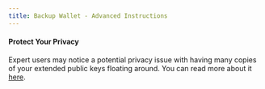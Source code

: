 ```yaml
---
title: Backup Wallet - Advanced Instructions
---
```


#### Protect Your Privacy
Expert users may notice a potential privacy issue with having many copies of your extended public keys floating around.
You can read more about it [here](/known-issues/seeds-and-privacy).
